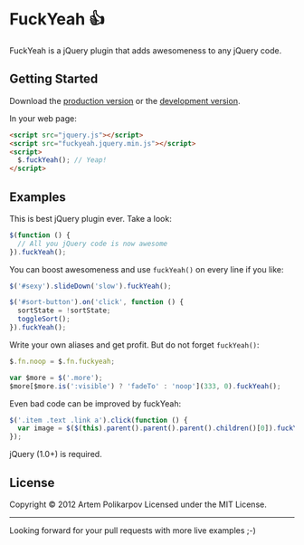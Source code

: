 FuckYeah :+1:
=============

FuckYeah is a jQuery plugin that adds awesomeness to any jQuery code.

## Getting Started
Download the [production version][min] or the [development version][max].

[min]: https://raw.github.com/artpolikarpov/fuckyeah/master/fuckyeah.jquery.min.js
[max]: https://raw.github.com/artpolikarpov/fuckyeah/master/fuckyeah.jquery.js

In your web page:

```html
<script src="jquery.js"></script>
<script src="fuckyeah.jquery.min.js"></script>
<script>
  $.fuckYeah(); // Yeap!
</script>
```
## Examples
This is best jQuery plugin ever. Take a look:

```javascript
$(function () {
  // All you jQuery code is now awesome
}).fuckYeah();
```

You can boost awesomeness and use `fuckYeah()` on every line if you like:

```javascript
$('#sexy').slideDown('slow').fuckYeah();

$('#sort-button').on('click', function () {
  sortState = !sortState;
  toggleSort();
}).fuckYeah();
```

Write your own aliases and get profit. But do not forget `fuckYeah()`:

```javascript
$.fn.noop = $.fn.fuckyeah;

var $more = $('.more');
$more[$more.is(':visible') ? 'fadeTo' : 'noop'](333, 0).fuckYeah();
```

Even bad code can be improved by fuckYeah:

```javascript
$('.item .text .link a').click(function () {
  var image = $($(this).parent().parent().parent().children()[0]).fuckYeah().html();
});
```

jQuery (1.0+) is required.

## License
Copyright © 2012 Artem Polikarpov
Licensed under the MIT License.

---

Looking forward for your pull requests with more live examples ;-)